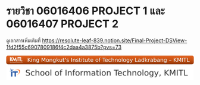 # รายวิชา 06016406 PROJECT 1 และ 06016407 PROJECT 2   

ดูเอกสารเพิ่มเติมที่ https://resolute-leaf-839.notion.site/Final-Project-DSView-1fd2f55c6907809186f4c2daa4a3875b?pvs=73

![](https://github.com/Project-DSView/.github/blob/main/profile/KMITL.svg) ![](https://github.com/Project-DSView/.github/blob/main/profile/IT.svg)
<!--

**Here are some ideas to get you started:**

🙋‍♀️ A short introduction - what is your organization all about?
🌈 Contribution guidelines - how can the community get involved?
👩‍💻 Useful resources - where can the community find your docs? Is there anything else the community should know?
🍿 Fun facts - what does your team eat for breakfast?
🧙 Remember, you can do mighty things with the power of [Markdown](https://docs.github.com/github/writing-on-github/getting-started-with-writing-and-formatting-on-github/basic-writing-and-formatting-syntax)
-->
